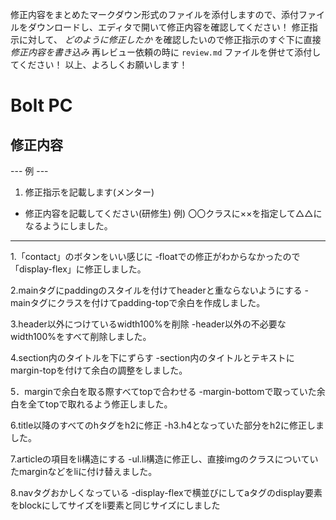 修正内容をまとめたマークダウン形式のファイルを添付しますので、添付ファイルをダウンロードし、エディタで開いて修正内容を確認してください！
修正指示に対して、 *どのように修正したか* を確認したいので修正指示のすぐ下に直接 *修正内容を書き込み* 
再レビュー依頼の時に `review.md` ファイルを併せて添付してください！
以上、よろしくお願いします！

# Bolt PC
## 修正内容
--- 例 ---
1. 修正指示を記載します(メンター)
  - 修正内容を記載してください(研修生)
    例) 〇〇クラスに××を指定して△△になるようにしました。
----------

1.「contact」のボタンをいい感じに
-floatでの修正がわからなかったので「display-flex」に修正しました。

2.mainタグにpaddingのスタイルを付けてheaderと重ならないようにする
-mainタグにクラスを付けてpadding-topで余白を作成しました。

3.header以外につけているwidth100%を削除
-header以外の不必要なwidth100%をすべて削除しました。

4.section内のタイトルを下にずらす
-section内のタイトルとテキストにmargin-topを付けて余白の調整をしました。

5．marginで余白を取る際すべてtopで合わせる
-margin-bottomで取っていた余白を全てtopで取れるよう修正しました。

6.title以降のすべてのhタグをh2に修正
-h3.h4となっていた部分をh2に修正しました。

7.articleの項目をli構造にする
-ul.li構造に修正し、直接imgのクラスについていたmarginなどをliに付け替えました。

8.navタグおかしくなっている
-display-flexで横並びにしてaタグのdisplay要素をblockにしてサイズをli要素と同じサイズにしました